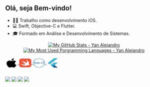 ## Olá, seja Bem-vindo!

- 🧑‍💻 Trabalho como desenvolvimento iOS.
- 💻 Swift, Objective-C e Flutter.
- 🎓 Formado em Análise e Desenvolvimento de Sistemas.

<div align="center">
  <a href="https://github.com/DevAlphaPro">
  <img alt="My GitHub Stats - Yan Alejandro" src="https://github-readme-stats.vercel.app/api?username=devalphapro&show_icons=true&hide_border=true&theme=tokyonight" height="190"> 
  <img alt="My Most Used Porgramming Languages - Yan Alejandro" src="https://github-readme-stats.vercel.app/api/top-langs/?username=devalphapro&layout=compact&hide_border=true&langs_count=8&theme=tokyonight">
</div>
<div style="display: inline_block"><br>
  <img align="center" alt="Yan-Apple" height="30" width="40" src="https://raw.githubusercontent.com/devicons/devicon/master/icons/apple/apple-original.svg">
  <img align="center" alt="Yan-Swift" height="30" width="40" src="https://raw.githubusercontent.com/devicons/devicon/master/icons/swift/swift-original.svg">
  <img align="center" alt="Yan-Objective-C" height="30" width="40" src="https://raw.githubusercontent.com/devicons/devicon/master/icons/objectivec/objectivec-plain.svg">
  <img align="center" alt="Yan-Flutter" height="30" width="40" src="https://raw.githubusercontent.com/devicons/devicon/master/icons/flutter/flutter-original.svg">
  
</div>
  
  ##
 
<div> 
    <a href="https://www.linkedin.com/in/yanalejandrogonzales/" target="_blank"><img src="https://img.shields.io/badge/-LinkedIn-%230077B5?style=for-the-badge&logo=linkedin&logoColor=white" target="_blank"></a> 
    <a href="https://bit.ly/iOSDeveloperJr" target="_blank"><img src="https://img.shields.io/badge/WhatsApp-25D366?style=for-the-badge&logo=whatsapp&logoColor=white" target="_blank"></a>
    <a href = "mailto:contatoyanalejandro@gmail.com"><img src="https://img.shields.io/badge/-Gmail-%23333?style=for-the-badge&logo=gmail&logoColor=white" target="_blank"></a>
    <a href="https://www.instagram.com/alphadev_/" target="_blank"><img src="https://img.shields.io/badge/-Instagram-%23E4405F?style=for-the-badge&logo=instagram&logoColor=white" target="_blank"></a>
</div>
